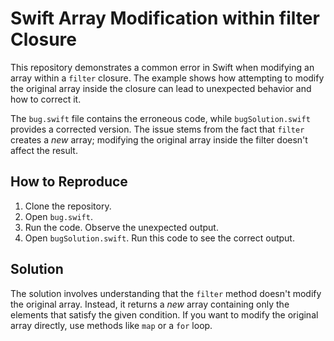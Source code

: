 # Swift Array Modification within filter Closure

This repository demonstrates a common error in Swift when modifying an array within a `filter` closure. The example shows how attempting to modify the original array inside the closure can lead to unexpected behavior and how to correct it.

The `bug.swift` file contains the erroneous code, while `bugSolution.swift` provides a corrected version.  The issue stems from the fact that `filter` creates a *new* array; modifying the original array inside the filter doesn't affect the result.

## How to Reproduce

1. Clone the repository.
2. Open `bug.swift`.
3. Run the code. Observe the unexpected output.
4. Open `bugSolution.swift`. Run this code to see the correct output.

## Solution

The solution involves understanding that the `filter` method doesn't modify the original array.  Instead, it returns a *new* array containing only the elements that satisfy the given condition.  If you want to modify the original array directly, use methods like `map` or a `for` loop.